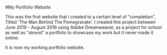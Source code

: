 #My Portfolio Website

This was the first website that i created to a certain level of "completion", Titled 'The Man Behind The Pomegranate'. I created this project between June 2019 - August 2019 using Adobe Dreamweaver, as a project for school as well as "almost" a portfolio to showcase my work but it never made it online.

It is now my working portfolio website.
